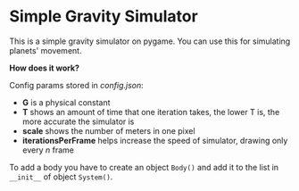 # Simple Gravity Simulator
This is a simple gravity simulator on pygame. You can use this for simulating planets' movement.

**How does it work?**

Config params stored in *config.json*:

- **G** is a physical constant
- **T** shows an amount of time that one iteration takes, the lower T is, the more accurate the simulator is
- **scale** shows the number of meters in one pixel
- **iterationsPerFrame** helps increase the speed of simulator, drawing only every *n* frame

To add a body you have to create an object `Body()` and add it to the list in `__init__` of object `System()`.